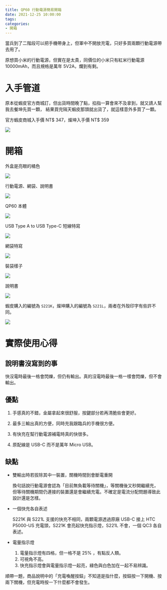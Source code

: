 ```yaml
---
title: QP60 行動電源簡易開箱
date: 2021-12-25 10:00:00
tags:
categories:
- 開箱
---
```

當兵到了二階段可以把手機帶身上，但軍中不開放充電，只好多買兩顆行動電源帶去用了。
<!--more-->
原想買小米的行動電源，但實在是太貴，同價位的小米只有紅米行動電源 10000mAh，而且規格是萬年 5V2A，爛到有剩。

# 入手管道

原本從蝦皮官方商城訂，但出貨時間晚了點，掐指一算會來不及拿到，就又請人幫我去餐坤先買一顆，
結果買完隔天蝦皮那頭就出貨了，就這樣意外多買了一顆。

官方蝦皮商城入手價 NT$ 347，燦坤入手價 NT$ 359

![](https://bnz05pap001files.storage.live.com/y4mFqhU2EQ5ALPdfNgwkYpdp3NsLZStxzCCFJ_9NyLRQznoGAIo32utOr1snx9IxOI65F849-4CR1lLCJZOLLaFn1M0PO723U5s5QjbF-9KUsW5kiFpkQ9OsrQhKiOyekfijSXC36gKz3iOM0PzA5mDWpyM1lpsyFnoBiiJDfpdUQJRuLb6xZpsbKkligJbGUZl?width=1976&height=628&cropmode=none)

# 開箱
外盒是亮眼的橘色

![](https://bnz05pap001files.storage.live.com/y4mrY8uQuatChT-VYzF_Y9xv_UWD-vcC4EYF2Uy9oGzZqIXi_VHJH73jc4wCF7-GnPqqQKF7ZgHMB0G8Z4Rrm78kvMbx2M7c014ocnICNAjlxqNpSQY-HD_IWkA8yPt4HPcakeHO3HFzqpTRn3YX0xZqjsdL6fOJNVkBPKbZzNDKTxwY1DphAPVbqQ_DWBwZos1?width=3000&height=2000&cropmode=none)

行動電源、網袋、說明書

![](https://bnz05pap001files.storage.live.com/y4m0JRMLghkhYRjrxCzwvJKP7N0eIiDuwqxFSdQWizQoAF32gr0z_c0qMtmreo_aGVbIVpc9tNEr7moh4ch0U7gfn199vUlqcnboSNDu85vcBhHqHzqtIIBdDEYcTAKWw4-ncNuA4eNOIqpH_1owddzNcsfQUeV4z80VqHQNDp8JmurELAIgqe9vcbgvFZSGX4l?width=3000&height=2000&cropmode=none)

QP60 本體

![](https://bnz05pap001files.storage.live.com/y4mOyRCMuArqErttdQbi3ER9xoq5snHeEZlikYPbanfSU2b72n9iqsM-VKviH2Uye9uSqVs2G2szjUzYOPvAECKZkSOwk9a0Q3P8psUBXJDHttSfGdEGD4jHPN3u7CkHDVIIviESf0sxbkagPthLRWZHCGdL4tO36HpVJ__XdF6cKeF62s-9dhnjuPIGr4Ovogs?width=3000&height=2000&cropmode=none)

USB Type A to USB Type-C 短線特寫

![](https://bnz05pap001files.storage.live.com/y4m_CtIgX4mgpCvS_YV-haXMWIiX9wvA2QQNZK9cKyC0G0sg6nSR2sLbiAaJjifH-kIIQqciDb9IK0pDTmkmJW01yglLd1gTszM306jcKF614J7gY4SbdDSKPq3rSZBKOJim8IJay0FNn_N249UpdbAVhWBv3T42dhETHhIDw5nzJGuV_ZOzrZvmUD3xGRR1ku1?width=2916&height=1601&cropmode=none)

網袋特寫

![](https://bnz05pap001files.storage.live.com/y4mXMODtVqzT0PDC4QZJaOrhxL1mK5YPLvNLChj27N97Hdf9YXZ7wgSguNlJ3YbMwG8tgtSb_9RlmsarhtgcoYg29AAZHVzSVWmktcY9H5nZ8gMe7mvyeKbIq-NHfJ_qvOA0RqjrnnPArYxg8GbJ2qApgYa9MY8VJ9kBi0X1evh81FOuAI3NaJY3p4u2qpYzPSW?width=5653&height=2000&cropmode=none)

裝袋樣子

![](https://bnz05pap001files.storage.live.com/y4mh3M1FclfGgcuIy3ySDmiCHeGiioowPD0A4dj22xWj1_bgZuzGgcuG-l71wWs6vDNH0LnTUM6zULAkE53iziaQQvIyNk9gbUyJ_cjtWTmU25IHNASaVAPN71dVAzWWorobT78qAS3WOgJ22r43UtKblKxtx_3HI8hzHSQYvKBnCVb3i-T3vlGt36YqalBG-Ih?width=2762&height=2762&cropmode=none)

說明書

![](https://bnz05pap001files.storage.live.com/y4mfMUQDnheQLpbn6HPEpu0YkKWWxhsyvUwLFQ1HZsl1okesGM5NZoqplJJiOP3VhvEpRvJ-GmyQ-4i4xQk3bhKXguXQOVcqXAIOo0HPv6o3WlDIs6rF-8atJ3Pe0qDUH4E1WhVvO9y3fjNA_fbBZm0G_Q_Xb5l34uU0DSyebVJXfptFpHm-Pazlj9HYBv-a70u?width=3754&height=1500&cropmode=none)

蝦皮購入的編號為 `S221K`，燦坤購入的編號為 `S221L`，兩者在外殼印字有些許不同。

![](https://bnz05pap001files.storage.live.com/y4mWmvNbsn9W064KleNFyn5as5zieThugCQR8xrNCx5rlGnncu5FDLrVZejagqcsqyYJgWW8I_L197rNYy_uS-vZSQfLEGEXwyvoMix0wFqvQ6GujHVmuTELRJ76TJaKSKwWxCcLhnxb5ejU8Vq5nEafK6tXvc3km0NFl3jZ3kQR0YhiJErhaf7Ll_1JNCeZzKT?width=2243&height=1676&cropmode=none)

# 實際使用心得

## 說明書沒寫到的事

快沒電時最後一格會閃爍，但仍有輸出。真的沒電時最後一格一樣會閃爍，但不會輸出。

## 優點

1. 手感真的不錯，金屬拿起來很舒服，按鍵部分若再清脆些會更好。

2. 最多三輸出真的方便，同時充我跟臨兵的手機很方便。

3. 有快充在幫行動電源補電時真的快很多。

4. 原配線是 USB-C 而不是萬年 Micro USB。

## 缺點


- 雙輸出時若拔除其中一裝置，關機時間到會斷電重開

    換句話說行動電源會認為「目前無負載等待關機」，等關機後又秒開繼續充，但等待關機期間仍連接的裝置還是會繼續充電。不確定是電流分配問題導致此設計還是怎樣。

- 一個快充各自表述

    S221K 與 S221L 支援的快充不相同，兩顆電源透過原廠 USB-C 接上 HTC P5000-US 充電頭，S221K 會亮起快充指示燈，S221L 不會，一個 QC3 各自表述。


- 電量指示燈
    1. 電量指示燈有四格，但一格不是 25% ，有點反人類。
    2. 可視角不高。
    3. 快充指示燈會與電量指示燈一起亮，綠色與白色加在一起不易辨識。


順帶一題，商品說明中的「充電喚醒按鈕」不知道是指什麼，按鈕按一下開機、按兩下關機，但充電時按一下什麼都不會發生。